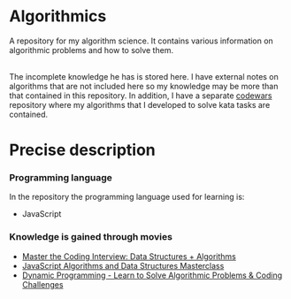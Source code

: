 # Algorithmics
A repository for my algorithm science. It contains various information on algorithmic problems and how to solve them.

</br> The incomplete knowledge he has is stored here. I have external notes on algorithms that are not included here so my knowledge may be more than that contained in this repository.
In addition, I have a separate [codewars](https://github.com/petitoff/codewars) repository where my algorithms that I developed to solve kata tasks are contained.

# Precise description

### Programming language
In the repository the programming language used for learning is:
- JavaScript

### Knowledge is gained through movies

- [Master the Coding Interview: Data Structures + Algorithms](https://www.udemy.com/course/master-the-coding-interview-data-structures-algorithms/)
- [JavaScript Algorithms and Data Structures Masterclass](https://www.udemy.com/course/js-algorithms-and-data-structures-masterclass/)
- [Dynamic Programming - Learn to Solve Algorithmic Problems & Coding Challenges](https://youtu.be/oBt53YbR9Kk)
